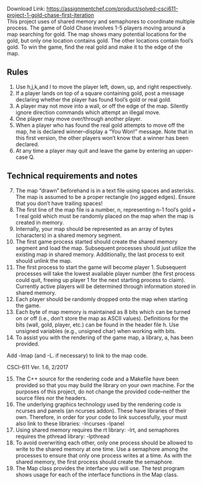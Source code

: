 Download Link: https://assignmentchef.com/product/solved-csci611-project-1-gold-chase-first-iteration
<br>
This project uses of shared memory and semaphores to coordinate multiple process. The game of Gold Chase involves 1-5 players moving around a map searching for gold.  The map shows many potential locations for the gold, but only one location contains gold.  The other locations contain fool’s gold.  To win the game, find the real gold and make it to the edge of the map.

<h2>Rules</h2>

<ol>

 <li>Use h,j,k,and l to move the player left, down, up, and right respectively.</li>

 <li>If a player lands on top of a square containing gold, post a message declaring whether the player has found fool’s gold or real gold.</li>

 <li>A player may not move into a wall, or off the edge of the map. Silently ignore direction commands which attempt an illegal move.</li>

 <li>One player may move over/through another player.</li>

 <li>When a player who has found the real gold attempts to move off the map, he is declared winner–display a “You Won!” message. Note that in this first version, the other players won’t know that a winner has been declared.</li>

 <li>At any time a player may quit and leave the game by entering an upper-case Q.</li>

</ol>

<h2>Technical requirements and notes</h2>

<ol start="7">

 <li>The map “drawn” beforehand is in a text file using spaces and asterisks. The map is assumed to be a proper rectangle (no jagged edges). Ensure that you don’t have trailing spaces!</li>

 <li>The first line of the map file is a number, n, representing n-1 fool’s gold + 1 real gold which must be randomly placed on the map when the map is created in memory.</li>

 <li>Internally, your map should be represented as an array of bytes (characters) in a shared memory segment.</li>

 <li>The first game process started should create the shared memory segment and load the map. Subsequent processes should just utilize the existing map in shared memory.  Additionally, the last process to exit should unlink the map.</li>

 <li>The first process to start the game will become player 1. Subsequent processes will take the lowest available player number (the first process could quit, freeing up player 1 for the next starting process to claim). Currently active players will be determined through information stored in shared memory.</li>

 <li>Each player should be randomly dropped onto the map when starting the game.</li>

 <li>Each byte of map memory is maintained as 8 bits which can be turned on or off (i.e., don’t store the map as ASCII values). Definitions for the bits (wall, gold, player, etc.) can be found in the header file h. Use unsigned variables (e.g., unsigned char) when working with bits.</li>

 <li>To assist you with the rendering of the game map, a library, a, has been provided.</li>

</ol>

Add -lmap (and -L. if necessary) to link to the map code.

CSCI-611                                                                                                                       Ver. 1.6, 2/2017

<ol start="15">

 <li>The C++ source for the rendering code and a Makefile have been provided so that you may build the library on your own machine. For the purposes of this project, do not change the provided code–neither the source files nor the headers.</li>

 <li>The underlying graphics technology used by the rendering code is ncurses and panels (an ncurses addon). These have libraries of their own.  Therefore, in order for your code to link successfully, your must also link to these libraries: -lncurses  -lpanel</li>

 <li>Using shared memory requires the rt library: -lrt, and semaphores requires the pthread library: -lpthread</li>

 <li>To avoid overwriting each other, only one process should be allowed to write to the shared memory at one time. Use a semaphore among the processes to ensure that only one process writes at a time.  As with the shared memory, the first process should create the semaphore.</li>

 <li>The Map class provides the interface you will use. The test program shows usage for each of the interface functions in the Map class.</li>

</ol>